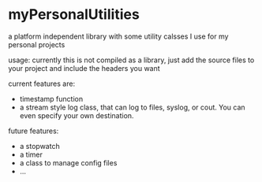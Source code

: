 # myPersonalUtilities
a platform independent library with some utility calsses I use for my personal projects

usage:
currently this is not compiled as a library, just add the source files to your project and include the headers you want

current features are:
- timestamp function
- a stream style log class, that can log to files, syslog, or cout. You can even specify your own destination.

future features:
- a stopwatch
- a timer
- a class to manage config files
- ...
